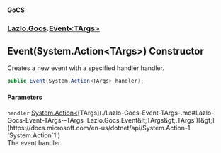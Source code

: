 #### [GoCS](./index.md 'index')
### [Lazlo.Gocs](./Lazlo-Gocs.md 'Lazlo.Gocs').[Event&lt;TArgs&gt;](./Lazlo-Gocs-Event-TArgs-.md 'Lazlo.Gocs.Event&lt;TArgs&gt;')
## Event(System.Action&lt;TArgs&gt;) Constructor
Creates a new event with a specified handler handler.  
```C#
public Event(System.Action<TArgs> handler);
```
#### Parameters
<a name='Lazlo-Gocs-Event-TArgs--Event(System-Action-TArgs-)-handler'></a>
`handler` [System.Action&lt;](https://docs.microsoft.com/en-us/dotnet/api/System.Action-1 'System.Action`1')[TArgs](./Lazlo-Gocs-Event-TArgs-.md#Lazlo-Gocs-Event-TArgs--TArgs 'Lazlo.Gocs.Event&lt;TArgs&gt;.TArgs')[&gt;](https://docs.microsoft.com/en-us/dotnet/api/System.Action-1 'System.Action`1')  
The event handler.  
  
